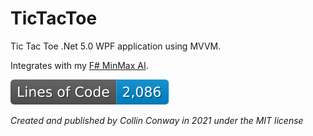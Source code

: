 # TicTacToe

Tic Tac Toe .Net 5.0 WPF application using MVVM.

Integrates with my [F# MinMax AI](https://github.com/collinsc/TicTacToeAI).

![Generated Button](https://raw.githubusercontent.com/collinsc/TicTacToe/image-data/badge.svg)

_Created and published by Collin Conway in 2021 under the MIT license_
